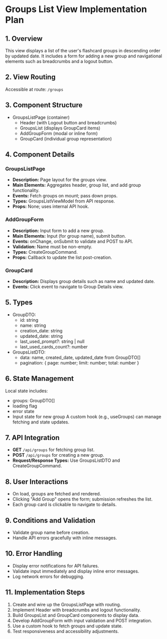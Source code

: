 # Groups List View Implementation Plan

## 1. Overview
This view displays a list of the user's flashcard groups in descending order by updated date. It includes a form for adding a new group and navigational elements such as breadcrumbs and a logout button.

## 2. View Routing
Accessible at route: `/groups`

## 3. Component Structure
- GroupsListPage (container)
  - Header (with Logout button and breadcrumbs)
  - GroupsList (displays GroupCard items)
  - AddGroupForm (modal or inline form)
  - GroupCard (individual group representation)

## 4. Component Details
### GroupsListPage
- **Description:** Page layout for the groups view.
- **Main Elements:** Aggregates header, group list, and add group functionality.
- **Events:** Fetch groups on mount; pass down props.
- **Types:** GroupsListViewModel from API response.
- **Props:** None; uses internal API hook.

### AddGroupForm
- **Description:** Input form to add a new group.
- **Main Elements:** Input (for group name), submit button.
- **Events:** onChange, onSubmit to validate and POST to API.
- **Validation:** Name must be non-empty.
- **Types:** CreateGroupCommand.
- **Props:** Callback to update the list post-creation.

### GroupCard
- **Description:** Displays group details such as name and updated date.
- **Events:** Click event to navigate to Group Details view.

## 5. Types
- GroupDTO:
  - id: string
  - name: string
  - creation_date: string
  - updated_date: string
  - last_used_prompt?: string | null
  - last_used_cards_count?: number
- GroupsListDTO:
  - data: name, created_date, updated_date from GroupDTO[]
  - pagination: { page: number; limit: number; total: number }

## 6. State Management
Local state includes:
- groups: GroupDTO[]
- loading flag
- error state
- Input state for new group
A custom hook (e.g., useGroups) can manage fetching and state updates.

## 7. API Integration
- **GET** `/api/groups` for fetching group list.
- **POST** `/api/groups` for creating a new group.
- **Request/Response Types:** Use GroupsListDTO and CreateGroupCommand.

## 8. User Interactions
- On load, groups are fetched and rendered.
- Clicking "Add Group" opens the form; submission refreshes the list.
- Each group card is clickable to navigate to details.

## 9. Conditions and Validation
- Validate group name before creation.
- Handle API errors gracefully with inline messages.

## 10. Error Handling
- Display error notifications for API failures.
- Validate input immediately and display inline error messages.
- Log network errors for debugging.

## 11. Implementation Steps
1. Create and wire up the GroupsListPage with routing.
2. Implement Header with breadcrumbs and logout functionality.
3. Build GroupsList and GroupCard components to display data.
4. Develop AddGroupForm with input validation and POST integration.
5. Use a custom hook to fetch groups and update state.
6. Test responsiveness and accessibility adjustments.
